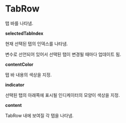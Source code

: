 # TabRow

탭 바를 나타냄.

**selectedTabIndex**

현재 선택된 탭의 인덱스를 나타냄.

변수로 선언되어 있어서 선택된 탭이 변경될 때마다 업데이트 됨.

**contentColor**

탭 바 내용의 색상을 지정.

**indicator**

선택된 탭의 아래쪽에 표시될 인디케이터의 모양이 색상을 지정.

**content**

TabRow 내에 보여질 각 탭을 나타냄.